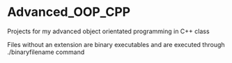 # Advanced_OOP_CPP
Projects for my advanced object orientated programming in C++ class

Files without an extension are binary executables and are executed through ./binaryfilename command
